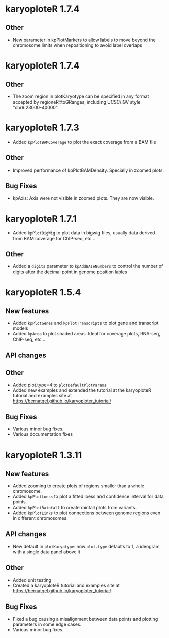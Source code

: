 # karyoploteR 1.7.4

## Other

* New parameter in kpPlotMarkers to allow labels to move beyond the 
chromosome limits when repositioning to avoid label overlaps



# karyoploteR 1.7.4

## Other

* The zoom region in plotKaryotype can be specified in any format accepted
by regioneR::toGRanges, including UCSC/IGV style "chr9:23000-40000".


# karyoploteR 1.7.3

* Added `kpPlotBAMCoverage` to plot the exact coverage from a BAM file

## Other

* Improved performance of kpPlotBAMDensity. Specially in zoomed plots.

## Bug Fixes

* kpAxis: Axis were not visible in zoomed plots. They are now visible.


# karyoploteR 1.7.1

* Added `kpPlotBigWig` to plot data in bigwig files, usually data derived from BAM coverage for ChIP-seq, etc...


## Other

* Added a `digits` parameter to `kpAddBAseNumbers` to control the number of digits after the decimal point in genome position lables


# karyoploteR 1.5.4

## New features

* Added `kpPlotGenes` and `kpPlotTranscripts` to plot gene and transcript models
* Added `kpArea` to plot shaded areas. Ideal for coverage plots, RNA-seq, ChIP-seq, etc...

## API changes


## Other

* Added plot.type=4 to `plotDefaultPlotParams`
* Added new examples and extended the tutorial at the karyoploteR tutorial and examples site at https://bernatgel.github.io/karyoploter_tutorial/


## Bug Fixes

* Various minor bug fixes.
* Various documentation fixes



# karyoploteR 1.3.11

## New features

* Added zooming to create plots of regions smaller than a whole chromosome. 
* Added `kpPlotLoess` to plot a fitted loess and confidence interval for data points.
* Added `kpPlotRainfall` to create rainfall plots from variants.
* Added `kpPlotLinks` to plot connections between genome regions even in different chromosomes.


## API changes

* New default in `plotKaryotype`: now `plot.type` defaults to 1, a ideogram with a single data panel above it


## Other

* Added unit testing
* Created a karyoploteR tutorial and examples site at https://bernatgel.github.io/karyoploter_tutorial/


## Bug Fixes

* Fixed a bug causing a misalignment between data points and plotting parameters in some edge cases.
* Various minor bug fixes.

